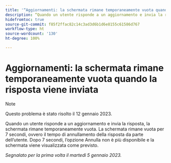 ```yaml
---
title: '“Aggiornamenti: la schermata rimane temporaneamente vuota quando la risposta viene inviata”'
description: “Quando un utente risponde a un aggiornamento e invia la risposta, la schermata rimane temporaneamente vuota. La schermata rimane vuota per 7 secondi, ovvero il tempo di annullamento della risposta da parte dell’utente. Dopo 7 secondi, l’opzione Annulla non è più disponibile e la schermata viene visualizzata come previsto.”
hidefromtoc: true
source-git-commit: f85f2ffac82c14c3ad3d6b1d6e8155c61586d767
workflow-type: ht
source-wordcount: '130'
ht-degree: 100%

---
```



# Aggiornamenti: la schermata rimane temporaneamente vuota quando la risposta viene inviata

>[!NOTE]
>
>Questo problema è stato risolto il 12 gennaio 2023.

Quando un utente risponde a un aggiornamento e invia la risposta, la schermata rimane temporaneamente vuota. La schermata rimane vuota per 7 secondi, ovvero il tempo di annullamento della risposta da parte dell’utente. Dopo 7 secondi, l’opzione Annulla non è più disponibile e la schermata viene visualizzata come previsto.

_Segnalato per la prima volta il martedì 5 gennaio 2023._


